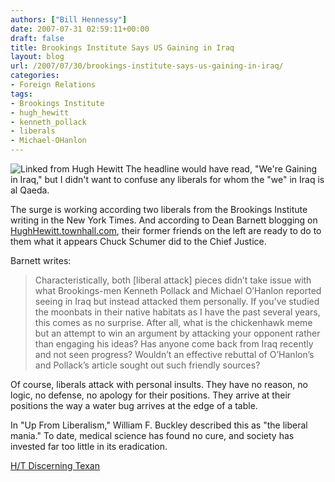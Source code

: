 ```yaml
---
authors: ["Bill Hennessy"]
date: 2007-07-31 02:59:11+00:00
draft: false
title: Brookings Institute Says US Gaining in Iraq
layout: blog
url: /2007/07/30/brookings-institute-says-us-gaining-in-iraq/
categories:
- Foreign Relations
tags:
- Brookings Institute
- hugh_hewitt
- kenneth_pollack
- liberals
- Michael-OHanlon
---
```


![Linked from Hugh Hewitt](https://i211.photobucket.com/albums/bb224/dbarsne/reid4za3.jpg)
The headline would have read, "We're Gaining in Iraq," but I didn't want to confuse any liberals for whom the "we" in Iraq is al Qaeda.

The surge is working according two liberals from the Brookings Institute writing in the New York Times.  And according to Dean Barnett blogging on  [HughHewitt.townhall.com](https://hughhewitt.townhall.com/g/6b48e744-e37a-4859-92f9-65ac0a343921), their former friends on the left are ready to do to them what it appears Chuck Schumer did to the Chief Justice.

Barnett writes:


> Characteristically, both [liberal attack] pieces didn’t take issue with what Brookings-men Kenneth Pollack and Michael O’Hanlon reported seeing in Iraq but instead attacked them personally. If you’ve studied the moonbats in their native habitats as I have the past several years, this comes as no surprise. After all, what is the chickenhawk meme but an attempt to win an argument by attacking your opponent rather than engaging his ideas? Has anyone come back from Iraq recently and not seen progress? Wouldn’t an effective rebuttal of O’Hanlon’s and Pollack’s article sought out such friendly sources?


Of course, liberals attack with personal insults.  They have no reason, no logic, no defense, no apology for their positions.  They arrive at their positions the way a water bug arrives at the edge of a table.

In "Up From Liberalism," William F. Buckley described this as "the liberal mania."  To date, medical science has found no cure, and society has invested far too little in its eradication.

[H/T Discerning Texan](https://discerningtexan.blogspot.com/2007/07/good-news-from-iraq-and-ungluing-of.html)
